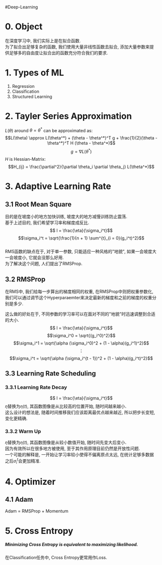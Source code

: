 #Deep-Learning   

# 0. Object  
在深度学习中, 我们实际上是在拟合函数.  
为了拟合出足够复杂的函数, 我们使用大量非线性函数去拟合, 添加大量参数来提供足够多的自由度让拟合出的函数充分符合我们的要求.  

# 1. Types of ML  
1. Regression  
2. Classification  
3. Structured Learning

# 2. Tayler Series Approximation
$L(\theta)$ around $\theta = \theta^*$ can be approximated as:
$$L(\theta) \approx L(\theta^*) + (\theta - \theta^*)^T g + \frac{1}{2}(\theta - \theta^*)^T H (\theta - \theta^*)$$
$$g = \nabla L(\theta^*)$$
$H$ is Hessian-Matrix:
$$H_{ij} = \frac{\partial^2}{\partial \theta_i \partial \theta_j} L(\theta^*)$$

# 3. Adaptive Learning Rate  
## 3.1 Root Mean Square  
目的是在坡度小的地方加快训练, 坡度大的地方减慢训练防止震荡.  
基于上述目的, 我们希望学习率和梯度成反比.  
$$ l = \frac{\eta}{\sigma_i^t}$$
$$\sigma_i^t = \sqrt{\frac{1}{n + 1} \sum^{t}_{i = 0}(g_i^t)^2}$$  
RMS函数的缺点在于, 对于单一参数, 只能适应一种风格的"地貌", 如果一会坡度大一会坡度小, 它就会没那么好用.  
为了解决这个问题, 人们提出了RMSProp.  
## 3.2 RMSProp  
在RMS中, 我们给每一步算出的梯度相同的权重, 在RMSProp中则把权重参数化, 我们可以通过调节这个Hyperparaemter来决定最新的梯度和之前的梯度的权重分别是多少.  

这么做的好处在于, 不同参数的学习率可以在面对不同的"地貌"时迅速调整到合适的大小.    
$$ l = \frac{\eta}{\sigma_i^t}$$
$$\sigma_i^0 = \sqrt{(g_i^0)^2}$$
$$\sigma_i^1 = \sqrt{\alpha (\sigma_i^0)^2 + (1 - \alpha)(g_i^1)^2}$$
$$\vdots$$
$$\sigma_i^t = \sqrt{\alpha (\sigma_i^{t - 1})^2 + (1 - \alpha)(g_i^t)^2}$$

## 3.3 Learning Rate Scheduling  
### 3.3.1 Learning Rate Decay
$$ l = \frac{\eta}{\sigma_i^t}$$
$\eta$替换为$\eta(t)$, 其函数图像是从比较高的位置开始, 随时间越来越小.  
这么设计的想法是, 随着时间推移我们应该距离最优点越来越近, 所以把步长变短, 变化更精确.
### 3.3.2 Warm Up
$\eta$替换为$\eta(t)$, 其函数图像是从较小数值开始, 随时间先变大后变小.  
因为有效所以在很多地方被使用, 至于其作用原理目前仍然是开放性问题.  
一个可能的解释是, 一开始让学习率较小使得不偏离原点太远, 在统计足够多数据之后$\sigma_i^t$会更加精准.

# 4. Optimizer  
## 4.1 Adam  
Adam = RMSProp + Momentum  

# 5. Cross Entropy  
##### Minimizing Cross Entropy is equivalent to maximizing likelihood.  
在Classification任务中, Cross Entropy更常用作Loss.  


